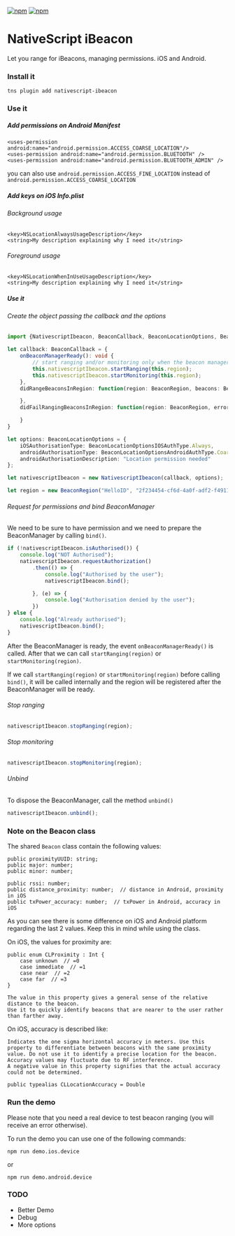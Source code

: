 [![npm](https://img.shields.io/npm/v/nativescript-ibeacon.svg)](https://www.npmjs.com/package/nativescript-ibeacon)
[![npm](https://img.shields.io/npm/dt/nativescript-ibeacon.svg?label=npm%20downloads)](https://www.npmjs.com/package/nativescript-ibeacon)

# NativeScript iBeacon
Let you range for iBeacons, managing permissions. iOS and Android.

### Install it
```
tns plugin add nativescript-ibeacon
```

### Use it

##### Add permissions on Android Manifest
```
<uses-permission android:name="android.permission.ACCESS_COARSE_LOCATION"/>
<uses-permission android:name="android.permission.BLUETOOTH" />
<uses-permission android:name="android.permission.BLUETOOTH_ADMIN" />
```

you can also use `android.permission.ACCESS_FINE_LOCATION` instead of `android.permission.ACCESS_COARSE_LOCATION`
##### Add keys on iOS Info.plist

###### Background usage
```
<key>NSLocationAlwaysUsageDescription</key>
<string>My description explaining why I need it</string>
```
###### Foreground usage
```
<key>NSLocationWhenInUseUsageDescription</key>
<string>My description explaining why I need it</string>
```
##### Use it

###### Create the object passing the callback and the options

```typescript
import {NativescriptIbeacon, BeaconCallback, BeaconLocationOptions, BeaconLocationOptionsIOSAuthType, BeaconLocationOptionsAndroidAuthType, BeaconRegion, Beacon } from 'nativescript-ibeacon';

let callback: BeaconCallback = {
    onBeaconManagerReady(): void {
        // start ranging and/or monitoring only when the beacon manager is ready
        this.nativescriptIbeacon.startRanging(this.region);
        this.nativescriptIbeacon.startMonitoring(this.region);
    },
    didRangeBeaconsInRegion: function(region: BeaconRegion, beacons: Beacon[]) {

    },
    didFailRangingBeaconsInRegion: function(region: BeaconRegion, errorCode: number, errorDescription: string) {

    }
}

let options: BeaconLocationOptions = {
    iOSAuthorisationType: BeaconLocationOptionsIOSAuthType.Always,
    androidAuthorisationType: BeaconLocationOptionsAndroidAuthType.Coarse,
    androidAuthorisationDescription: "Location permission needed"
};

let nativescriptIbeacon = new NativescriptIbeacon(callback, options);

let region = new BeaconRegion("HelloID", "2f234454-cf6d-4a0f-adf2-f4911ba9ffa6");

```

###### Request for permissions and bind BeaconManager
We need to be sure to have permission and we need to prepare the BeaconManager by calling `bind()`.

```typescript
if (!nativescriptIbeacon.isAuthorised()) {
    console.log("NOT Authorised");
    nativescriptIbeacon.requestAuthorization()
        .then(() => {
            console.log("Authorised by the user");
            nativescriptIbeacon.bind();

        }, (e) => {
            console.log("Authorisation denied by the user");
        })
} else {
    console.log("Already authorised");
    nativescriptIbeacon.bind();
}
```
After the BeaconManager is ready, the event `onBeaconManagerReady()` is called. After that we can call `startRanging(region)` or `startMonitoring(region)`.

If we call `startRanging(region)` or `startMonitoring(region)` before calling `bind()`, it will be called internally and the region will be registered after the BeaconManager will be ready.

###### Stop ranging

```typescript
nativescriptIbeacon.stopRanging(region);
```

###### Stop monitoring

```typescript
nativescriptIbeacon.stopMonitoring(region);
```

###### Unbind
To dispose the BeaconManager, call the method `unbind()`

```typescript
nativescriptIbeacon.unbind();
```

### Note on the Beacon class
The shared `Beacon` class contain the following values:
    
    public proximityUUID: string;
    public major: number;
    public minor: number;

    public rssi: number;
    public distance_proximity: number;  // distance in Android, proximity in iOS
    public txPower_accuracy: number;  // txPower in Android, accuracy in iOS
    
As you can see there is some difference on iOS and Android platform regarding the last 2 values. Keep this in mind while using the class.

On iOS, the values for proximity are:

    public enum CLProximity : Int {
        case unknown  // =0
        case immediate  // =1
        case near  // =2
        case far  // =3
    }    
    
    The value in this property gives a general sense of the relative distance to the beacon. 
    Use it to quickly identify beacons that are nearer to the user rather than farther away.
    
On iOS, accuracy is described like:

    Indicates the one sigma horizontal accuracy in meters. Use this property to differentiate between beacons with the same proximity value. Do not use it to identify a precise location for the beacon. Accuracy values may fluctuate due to RF interference.
    A negative value in this property signifies that the actual accuracy could not be determined.
    
    public typealias CLLocationAccuracy = Double

### Run the demo

Please note that you need a real device to test beacon ranging (you will receive an error otherwise).

To run the demo you can use one of the following commands:

    npm run demo.ios.device

or

    npm run demo.android.device
    
### TODO
* Better Demo
* Debug
* More options